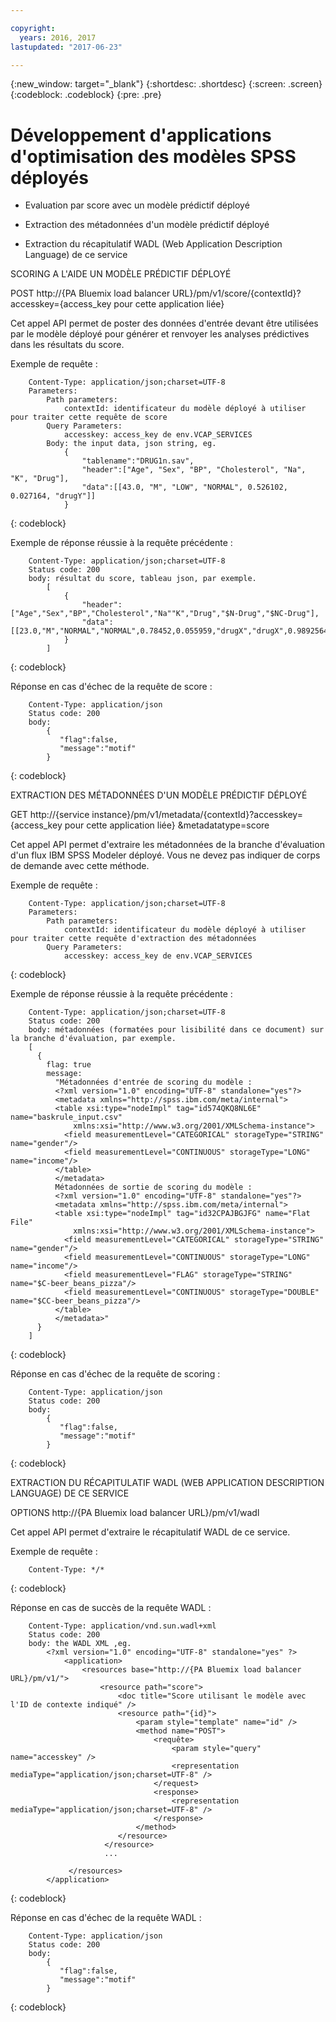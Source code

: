```yaml
---

copyright:
  years: 2016, 2017
lastupdated: "2017-06-23"

---
```


{:new_window: target="_blank"}
{:shortdesc: .shortdesc}
{:screen: .screen}
{:codeblock: .codeblock}
{:pre: .pre}

# Développement d'applications d'optimisation des modèles SPSS déployés


*  Evaluation par score avec un modèle prédictif déployé

*  Extraction des métadonnées d'un modèle prédictif déployé

*  Extraction du récapitulatif WADL (Web Application Description Language) de ce service

SCORING A L'AIDE UN MODÈLE PRÉDICTIF DÉPLOYÉ

POST http://{PA Bluemix load balancer
URL}/pm/v1/score/{contextId}?accesskey={access_key pour cette application liée}

Cet appel API permet de poster des données d'entrée devant être utilisées par le modèle déployé pour générer et renvoyer les analyses prédictives dans les résultats du score.

Exemple de requête :

```
    Content-Type: application/json;charset=UTF-8
    Parameters:
        Path parameters:
            contextId: identificateur du modèle déployé à utiliser pour traiter cette requête de score
        Query Parameters:
            accesskey: access_key de env.VCAP_SERVICES
        Body: the input data, json string, eg.
            {
                "tablename":"DRUG1n.sav",
                "header":["Age", "Sex", "BP", "Cholesterol", "Na", "K", "Drug"],
                "data":[[43.0, "M", "LOW", "NORMAL", 0.526102, 0.027164, "drugY"]]
            }   
```
{: codeblock}

Exemple de réponse réussie à la requête précédente :

```
    Content-Type: application/json;charset=UTF-8
    Status code: 200
    body: résultat du score, tableau json, par exemple.
        [
            {
                "header":["Age","Sex","BP","Cholesterol","Na""K","Drug","$N-Drug","$NC-Drug"],
                "data":[[23.0,"M","NORMAL","NORMAL",0.78452,0.055959,"drugX","drugX",0.9892564426956728]]
            }
        ]
```
{: codeblock}

Réponse en cas d'échec de la requête de score :

```
    Content-Type: application/json
    Status code: 200
    body:
        {
           "flag":false,
           "message":"motif"
        }
```
{: codeblock}

EXTRACTION DES MÉTADONNÉES D'UN MODÈLE PRÉDICTIF DÉPLOYÉ

GET http://{service
instance}/pm/v1/metadata/{contextId}?accesskey={access_key pour
cette application liée} &metadatatype=score

Cet appel API permet d'extraire les métadonnées de la branche d'évaluation d'un flux IBM SPSS
        Modeler déployé. Vous ne devez pas indiquer de corps de demande avec cette méthode.

Exemple de requête :

```
    Content-Type: application/json;charset=UTF-8
    Parameters:
        Path parameters:
            contextId: identificateur du modèle déployé à utiliser pour traiter cette requête d'extraction des métadonnées
        Query Parameters:
            accesskey: access_key de env.VCAP_SERVICES
```
{: codeblock}

Exemple de réponse réussie à la requête précédente :

```
    Content-Type: application/json;charset=UTF-8
    Status code: 200
    body: métadonnées (formatées pour lisibilité dans ce document) sur la branche d'évaluation, par exemple.
    [
      {
        flag: true
        message:
          "Métadonnées d'entrée de scoring du modèle :
          <?xml version="1.0" encoding="UTF-8" standalone="yes"?>
          <metadata xmlns="http://spss.ibm.com/meta/internal">
          <table xsi:type="nodeImpl" tag="id574QKQ8NL6E" name="baskrule_input.csv" 
              xmlns:xsi="http://www.w3.org/2001/XMLSchema-instance">
            <field measurementLevel="CATEGORICAL" storageType="STRING" name="gender"/>
            <field measurementLevel="CONTINUOUS" storageType="LONG" name="income"/>
          </table>
          </metadata>
          Métadonnées de sortie de scoring du modèle :
          <?xml version="1.0" encoding="UTF-8" standalone="yes"?>
          <metadata xmlns="http://spss.ibm.com/meta/internal">
          <table xsi:type="nodeImpl" tag="id32CPAJBGJFG" name="Flat File" 
              xmlns:xsi="http://www.w3.org/2001/XMLSchema-instance">
            <field measurementLevel="CATEGORICAL" storageType="STRING" name="gender"/>
            <field measurementLevel="CONTINUOUS" storageType="LONG" name="income"/>
            <field measurementLevel="FLAG" storageType="STRING" name="$C-beer_beans_pizza"/>
            <field measurementLevel="CONTINUOUS" storageType="DOUBLE" name="$CC-beer_beans_pizza"/>
          </table>
          </metadata>"
      }
    ]
```
{: codeblock}

Réponse en cas d'échec de la requête de scoring :

```
    Content-Type: application/json
    Status code: 200
    body:
        {
           "flag":false,
           "message":"motif"
        }
```
{: codeblock}

EXTRACTION DU RÉCAPITULATIF WADL (WEB APPLICATION DESCRIPTION LANGUAGE) DE CE SERVICE

OPTIONS http://{PA Bluemix load balancer URL}/pm/v1/wadl

Cet appel API permet d'extraire le récapitulatif WADL de ce service.

Exemple de requête :

```
    Content-Type: */*
```
{: codeblock}

Réponse en cas de succès de la requête WADL :

```
    Content-Type: application/vnd.sun.wadl+xml
    Status code: 200
    body: the WADL XML ,eg.
        <?xml version="1.0" encoding="UTF-8" standalone="yes" ?>
            <application>
                <resources base="http://{PA Bluemix load balancer URL}/pm/v1/">
                    <resource path="score">
                        <doc title="Score utilisant le modèle avec l'ID de contexte indiqué" />
                        <resource path="{id}">
                            <param style="template" name="id" />
                            <method name="POST">
                                <requête>
                                    <param style="query" name="accesskey" />
                                    <representation mediaType="application/json;charset=UTF-8" />
                                </request>
                                <response>
                                    <representation mediaType="application/json;charset=UTF-8" />
                                </response>
                            </method>
                        </resource>
                     </resource>
                     ...

             </resources>
        </application>
```
{: codeblock}

Réponse en cas d'échec de la requête WADL :

```
    Content-Type: application/json
    Status code: 200
    body:
        {
           "flag":false,
           "message":"motif"
        } 
```
{: codeblock}
